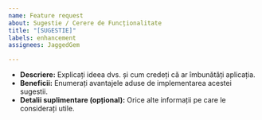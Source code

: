 ```yaml
---
name: Feature request
about: Sugestie / Cerere de Funcționalitate
title: "[SUGESTIE]"
labels: enhancement
assignees: JaggedGem

---
```


- **Descriere:** Explicați ideea dvs. și cum credeți că ar îmbunătăți aplicația.
- **Beneficii:** Enumerați avantajele aduse de implementarea acestei sugestii.
- **Detalii suplimentare (opțional):** Orice alte informații pe care le considerați utile.
